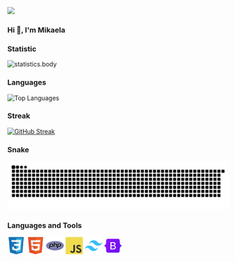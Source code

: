 
![](https://komarev.com/ghpvc/?username=Mikaelazzz&color=brightgreen)
  
<h3>Hi 👋, I'm Mikaela</h3>   
    
<!-- <h3>Connect with me:</h3> -->  
<p align="center">   
</p> 
<!-- <section align="center" -->    
     
### Statistic    
![statistics.body](https://github-readme-stats.vercel.app/api?username=Mikaelazzz&show_icons=true&theme=synthwave)  

### Languages 
![Top Languages](https://github-readme-stats.vercel.app/api/top-langs/?username=Mikaelazzz&layout=compact&theme=radical)

### Streak
[![GitHub Streak](https://github-readme-streak-stats-pi-six.vercel.app?user=Mikaelazzz&theme=radical&locale=id&short_numbers=true&date_format=j%20M%5B%20Y%5D&fire=D20000&background=45%2CA10F0F%2C2E14C7&stroke=FFDF1B&border=EB0000&ring=D20000)](https://git.io/streak-stats)

### Snake 
![Snake animation](https://raw.githubusercontent.com/Mikaelazzz/Mikaelazzz/output/github-contribution-grid-snake-dark.svg?palette=github-dark)

### Languages and Tools
<p>

  <img src="https://raw.githubusercontent.com/devicons/devicon/master/icons/css3/css3-original.svg" alt="css3" width="40" height="40" />


  <img src="https://raw.githubusercontent.com/devicons/devicon/master/icons/html5/html5-original.svg" alt="html5" width="40" height="40" />

  <img src="https://raw.githubusercontent.com/devicons/devicon/master/icons/php/php-original.svg" alt="html5" width="40" height="40" />

  <img src="https://raw.githubusercontent.com/devicons/devicon/master/icons/javascript/javascript-original.svg" alt="html5" width="40" height="40" />


  <img src="https://raw.githubusercontent.com/devicons/devicon/master/icons/tailwindcss/tailwindcss-original.svg" alt="tailwindcss" width="40" height="40" />


  <img src="https://raw.githubusercontent.com/devicons/devicon/master/icons/bootstrap/bootstrap-original.svg" alt="bootstrap" width="40" height="40" />

</p>
